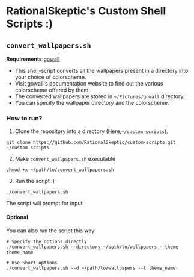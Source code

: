 # RationalSkeptic's Custom Shell Scripts :)

## `convert_wallpapers.sh`
**Requirements**:[gowall](https://achno.github.io/gowall-docs/)
+ This shell-script converts all the wallpapers present in a directory into your choice of colorscheme.
+ Visit gowall's documentation website to find out the various colorscheme offered by them.
+ The converted wallpapers are stored in `~/Pictures/gowall` directory.
+ You can specify the wallpaper directory and the colorscheme. 

### How to run?

1. Clone the repository into a directory (Here,`~/custom-scripts`).
  ```
  git clone https://github.com/RationalSkeptic/custom-scripts.git ~/custom-scripts
  ```

2. Make `convert_wallpapers.sh` executable
  ```
  chmod +x ~/path/to/convert_wallpapers.sh
  ```

3. Run the script :)
  ```
  ./convert_wallpapers.sh
  ```

The script will prompt for input. 

#### Optional
You can also run the script this way: 
```
# Specify the options directly
./convert_wallpapers.sh --directory ~/path/to/wallpapers --theme theme_name

# Use Short options
./convert_wallpapers.sh --d ~/path/to/wallpapers --t theme_name







